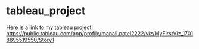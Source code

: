 # tableau_project
Here is a link to my tableau project! https://public.tableau.com/app/profile/manali.patel2222/viz/MyFirstViz_17018895519550/Story1

